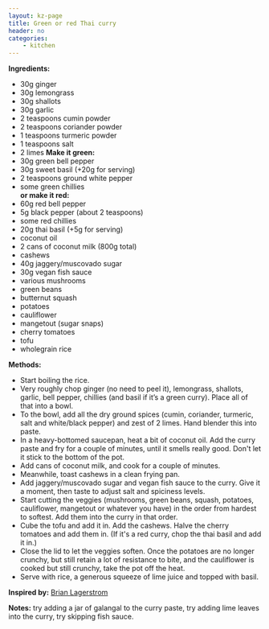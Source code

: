 ```yaml
---
layout: kz-page
title: Green or red Thai curry
header: no
categories:
    - kitchen
---
```


**Ingredients:**

* 30g ginger 
* 30g lemongrass
* 30g shallots
* 30g garlic
* 2 teaspoons cumin powder
* 2 teaspoons coriander powder
* 1 teaspoons turmeric powder
* 1 teaspoons salt
* 2 limes
<nbsp></nbsp>
**Make it green:**
* 30g green bell pepper 
* 30g sweet basil (+20g for serving)
* 2 teaspoons ground white pepper
* some green chillies<br/>
**or make it red:**
* 60g red bell pepper 
* 5g black pepper (about 2 teaspoons)
* some red chillies
* 20g thai basil (+5g for serving)
<nbsp></nbsp>
* coconut oil
* 2 cans of coconut milk (800g total)
* cashews
* 40g jaggery/muscovado sugar
* 30g vegan fish sauce
<nbsp></nbsp>
* various mushrooms
* green beans
* butternut squash
* potatoes
* cauliflower
* mangetout (sugar snaps)
* cherry tomatoes
* tofu
<nbsp></nbsp>
* wholegrain rice

**Methods:**

* Start boiling the rice.
* Very roughly chop ginger (no need to peel it), lemongrass, shallots, garlic, bell pepper, chillies (and basil if it’s a green curry). Place all of that into a bowl.
* To the bowl, add all the dry ground spices (cumin, coriander, turmeric, salt and white/black pepper) and zest of 2 limes. Hand blender this into paste.
* In a heavy-bottomed saucepan, heat a bit of coconut oil. Add the curry paste and fry for a couple of minutes, until it smells really good. Don't let it stick to the bottom of the pot.
* Add cans of coconut milk, and cook for a couple of minutes. 
* Meanwhile, toast cashews in a clean frying pan.
* Add jaggery/muscovado sugar and vegan fish sauce to the curry. Give it a moment, then taste to adjust salt and spiciness levels.
* Start cutting the veggies (mushrooms, green beans, squash, potatoes, cauliflower, mangetout or whatever you have) in the order from hardest to softest. Add them into the curry in that order.
* Cube the tofu and add it in. Add the cashews. Halve the cherry tomatoes and add them in. (If it's a red curry, chop the thai basil and add it in.)
* Close the lid to let the veggies soften. Once the potatoes are no longer crunchy, but still retain a lot of resistance to bite, and the cauliflower is cooked but still crunchy, take the pot off the heat.
* Serve with rice, a generous squeeze of lime juice and topped with basil.

**Inspired by:** [Brian Lagerstrom](https://youtu.be/M1Nt8BV_lvc)

**Notes:** try adding a jar of galangal to the curry paste, try adding lime leaves into the curry, try skipping fish sauce.
